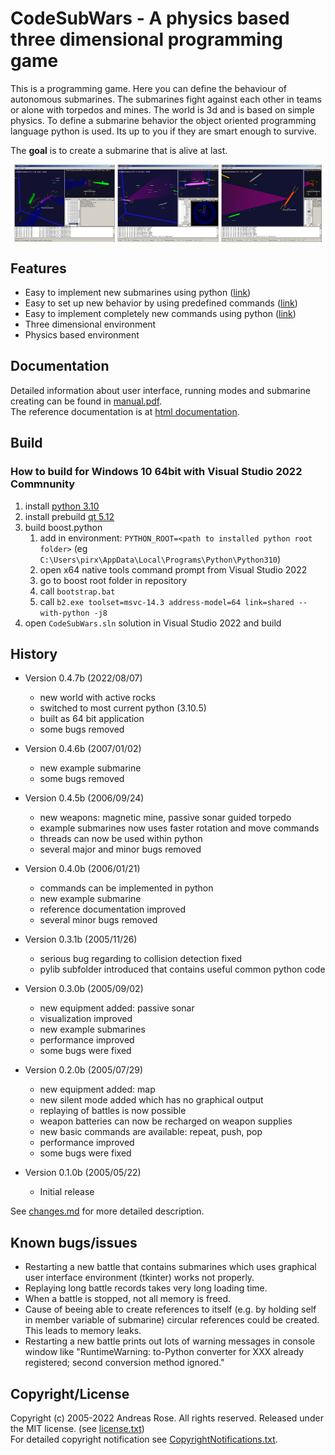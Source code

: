 # CodeSubWars - A physics based three dimensional programming game

This is a programming game. Here you can define the behaviour of autonomous submarines. The submarines fight against each other in teams or alone with torpedos and mines. The world is 3d and is based on simple physics. To define a submarine behavior the object oriented programming language python is used. Its up to you if they are smart enough to survive.  
  
The **goal** is to create a submarine that is alive at last.

<p float="left" align="center">
  <img src="https://github.com/pirx42/CodeSubWars/blob/main/CodeSubWars/Screenshots/screenshot.PNG" width="32%" align="top" alt="ui while battle running">
  <img src="https://github.com/pirx42/CodeSubWars/blob/main/CodeSubWars/Screenshots/screenshot4.PNG" width="32%" align="top" alt="passive sonar">
  <img src="https://github.com/pirx42/CodeSubWars/blob/main/CodeSubWars/Screenshots/screenshot7.png" width="32%" align="top" alt="submarine attacks">
</p>

## Features

* Easy to implement new submarines using python ([link](http://www.rose.st/codesubwars.org/doc/html/class_code_sub_wars_1_1_c_s_w_py_submarine.html))
* Easy to set up new behavior by using predefined commands ([link](http://www.rose.st/codesubwars.org/doc/html/class_code_sub_wars_1_1_c_s_w_commands.html))
* Easy to implement completely new commands using python ([link](http://www.rose.st/codesubwars.org/doc/html/class_code_sub_wars_1_1_c_s_w_py_command.html))
* Three dimensional environment
* Physics based environment

## Documentation

Detailed information about user interface, running modes and submarine creating can be found in [manual.pdf](https://github.com/pirx42/CodeSubWars/blob/main/CodeSubWars/doc/manual.pdf).  
The reference documentation is at [html documentation](http://www.rose.st/codesubwars.org/doc/html/index.html).

## Build

### How to build for Windows 10 64bit with Visual Studio 2022 Commnunity

1. install [python 3.10](https://www.python.org)
2. install prebuild [qt 5.12](https://www.qt.io)
3. build boost.python
    1. add in environment: `PYTHON_ROOT=<path to installed python root folder>` (eg `C:\Users\pirx\AppData\Local\Programs\Python\Python310`)
    2. open x64 native tools command prompt from Visual Studio 2022
    3. go to boost root folder in repository
    4. call `bootstrap.bat`
    5. call `b2.exe toolset=msvc-14.3 address-model=64 link=shared --with-python -j8`
4. open `CodeSubWars.sln` solution in Visual Studio 2022 and build

## History

* Version 0.4.7b (2022/08/07)
  - new world with active rocks
  - switched to most current python (3.10.5)
  - built as 64 bit application
  - some bugs removed

* Version 0.4.6b (2007/01/02)
  - new example submarine
  - some bugs removed

* Version 0.4.5b (2006/09/24)
  - new weapons: magnetic mine, passive sonar guided torpedo
  - example submarines now uses faster rotation and move commands
  - threads can now be used within python
  - several major and minor bugs removed

* Version 0.4.0b (2006/01/21)
  - commands can be implemented in python
  - new example submarine 
  - reference documentation improved
  - several minor bugs removed

* Version 0.3.1b (2005/11/26)
  - serious bug regarding to collision detection fixed
  - pylib subfolder introduced that contains useful common python code

* Version 0.3.0b (2005/09/02)
  - new equipment added: passive sonar
  - visualization improved
  - new example submarines
  - performance improved
  - some bugs were fixed

* Version 0.2.0b (2005/07/29)
  - new equipment added: map 
  - new silent mode added which has no graphical output
  - replaying of battles is now possible
  - weapon batteries can now be recharged on weapon supplies
  - new basic commands are available: repeat, push, pop
  - performance improved
  - some bugs were fixed

* Version 0.1.0b (2005/05/22)
  - Initial release

See [changes.md](https://github.com/pirx42/CodeSubWars/blob/main/changes.md) for more detailed description.

## Known bugs/issues

* Restarting a new battle that contains submarines which uses graphical user interface 
  environment (tkinter) works not properly.
* Replaying long battle records takes very long loading time.
* When a battle is stopped, not all memory is freed.
* Cause of beeing able to create references to itself (e.g. by holding self in member 
  variable of submarine) circular references could be created. This leads to memory 
  leaks.
* Restarting a new battle prints out lots of warning messages in console window like 
  "RuntimeWarning: to-Python converter for XXX already registered; second conversion 
  method ignored."

## Copyright/License

Copyright (c) 2005-2022 Andreas Rose. All rights reserved.
Released under the MIT license. (see [license.txt](https://github.com/pirx42/CodeSubWars/blob/main/LICENSE.txt))  
For detailed copyright notification see [CopyrightNotifications.txt](https://github.com/pirx42/CodeSubWars/blob/main/CopyrightNotifications.txt).
